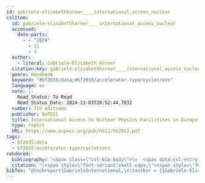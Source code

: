 ```yaml
---
id: gabriele-elisabethkorner____international_access_nuclear
cslItem:
  id: gabriele-elisabethkorner____international_access_nuclear
  accessed:
    date-parts:
      - - "2024"
        - 11
        - 3
  author:
    - literal: Gabriele-Elisabeth Körner
  citation-key: gabriele-elisabethkorner____international_access_nuclear
  genre: Handbook
  keyword: "#bf2035/data;#bf2035/accelerator-type/cyclotrons"
  language: en
  note: |-
    Read_Status: To Read
    Read_Status_Date: 2024-11-03T20:52:44.703Z
  number: 7th editiomn
  publisher: NuPECC
  title: International Access to Nuclear Physics Facilitites in Europe
  type: report
  URL: https://www.nupecc.org/pub/hb12/hb2012.pdf
tags:
  - bf2035:data
  - bf2035:accelerator-type/cyclotrons
rendered:
  bibliography: "<span class=\"csl-bib-body\">\n  <span data-csl-entry-id=\"gabriele-elisabethkorner____international_access_nuclear\" class=\"csl-entry\"><span class='author-bib'>Gabriele-Elisabeth Körner</span>. <span class='date-bib'>(o.\_J.)</span>. <span class='title'><i><b><span style=\"font-style:normal;\">International Access to Nuclear Physics Facilitites in Europe</span></b></i></span> (Handbook 7th editiomn). NuPECC. <span class='URL'>Abgerufen 3. November 2024, von <a href='https://www.nupecc.org/pub/hb12/hb2012.pdf'>LINK</a></span></span>\n</span>"
  citation: "(<span style=\"font-variant:small-caps;\"><span style=\"font-variant:small-caps;\">Gabriele-Elisabeth Körner</span></span>, o.\_J.)"
bibTex: "@techreport{GabrieleInternational,\n\tauthor = {{Gabriele-Elisabeth Körner}},\n\tnote = {Read\\textunderscore{}Status: To Read\nRead\\textunderscore{}Status\\textunderscore{}Date: 2024-11-03T20:52:44.703Z},\n\tnumber = {7th editiomn},\n\tinstitution = {NuPECC},\n\ttitle = {International {Access} to {Nuclear} {Physics} {Facilitites} in {Europe}},\n\ttype = {Handbook},\n\turl = {https://www.nupecc.org/pub/hb12/hb2012.pdf},\n}\n\n"
---
```

